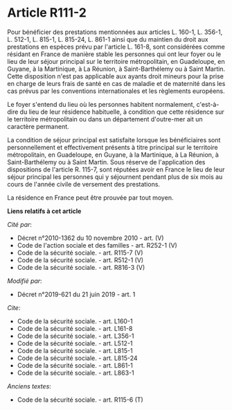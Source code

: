 # Article R111-2

Pour bénéficier des prestations mentionnées aux articles L. 160-1, L. 356-1, L. 512-1, L. 815-1, L. 815-24,
    L. 861-1 ainsi que du maintien du droit aux prestations en espèces prévu par l'article L. 161-8, sont considérées comme
résidant en France de manière stable les personnes qui ont leur foyer ou le lieu de leur séjour principal sur le territoire
métropolitain, en Guadeloupe, en Guyane, à la Martinique, à La Réunion, à Saint-Barthélemy ou à Saint Martin. Cette
disposition n'est pas applicable aux ayants droit mineurs pour la prise en charge de leurs frais de santé en cas de maladie
et de maternité dans les cas prévus par les conventions internationales et les règlements européens. 

Le foyer s'entend du lieu où les personnes habitent normalement, c'est-à-dire du lieu de leur résidence habituelle, à
condition que cette résidence sur le territoire métropolitain ou dans un département d'outre-mer ait un caractère permanent. 

La condition de séjour principal est satisfaite lorsque les bénéficiaires sont personnellement et effectivement présents à
titre principal sur le territoire métropolitain, en Guadeloupe, en Guyane, à la Martinique, à La Réunion, à Saint-Barthélemy
ou à Saint Martin. Sous réserve de l'application des dispositions de l'article R. 115-7, sont réputées avoir en France le
lieu de leur séjour principal les personnes qui y séjournent pendant plus de six mois au cours de l'année civile de versement
des prestations. 

La résidence en France peut être prouvée par tout moyen.

**Liens relatifs à cet article**

_Cité par_:

  - Décret n°2010-1362 du 10 novembre 2010 - art. (V)
  - Code de l'action sociale et des familles - art. R252-1 (V)
  - Code de la sécurité sociale. - art. R115-7 (V)
  - Code de la sécurité sociale. - art. R512-1 (V)
  - Code de la sécurité sociale. - art. R816-3 (V)

_Modifié par_:

  - Décret n°2019-621 du 21 juin 2019 - art. 1

_Cite_:

  - Code de la sécurité sociale. - art. L160-1
  - Code de la sécurité sociale. - art. L161-8
  - Code de la sécurité sociale. - art. L356-1
  - Code de la sécurité sociale. - art. L512-1
  - Code de la sécurité sociale. - art. L815-1
  - Code de la sécurité sociale. - art. L815-24
  - Code de la sécurité sociale. - art. L861-1
  - Code de la sécurité sociale. - art. L863-1

_Anciens textes_:

  - Code de la sécurité sociale. - art. R115-6 (T)
